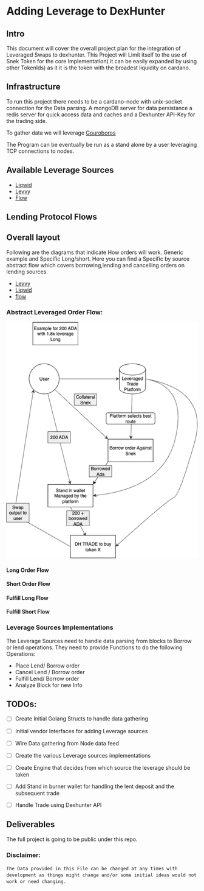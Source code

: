 # Adding Leverage to DexHunter

## Intro

This document will cover the overall project plan for the integration of Leveraged Swaps to dexhunter.
This Project will Limit itself to the use of Snek Token for the core Implementation( it can be easily expanded by using other TokenIds) as it it is the token with the broadest liquidity on cardano.

## Infrastructure
To run this project there needs to be a cardano-node with unix-socket connection for the Data parsing. A mongoDB server for data persistance a redis server for quick access data and caches and a Dexhunter API-Key for the trading side.


To gather data we will leverage [Gouroboros](https://github.com/blinklabs-io/gouroboros)

The Program can be eventually be run as a stand alone by a user leveraging TCP connections to nodes.

## Available Leverage Sources
- [Liqwid](https://liqwid.finance/)
- [Levvy](https://levvy.fi/)
- [Flow](https://beta.flowcardano.org/)


## Lending Protocol Flows


## Overall layout

Following are the diagrams that indicate How orders will work. Generic example and Specific Long/short.
Here you can find a Specific by source abstract flow
which covers borrowing,lending and cancelling orders on lending sources.

- [Levvy](levvy.md)
- [Liqwid](liqwid.md)
- [flow](flow.md)

### Abstract Leveraged Order Flow:
![generic](flow_diagram.png)

#### Long Order Flow

#### Short Order Flow

#### Fulfill Long Flow

#### Fulfill Short Flow

### Leverage Sources Implementations
The Leverage Sources need to handle data parsing from blocks to Borrow or lend operations.
They need to provide Functions to do the following Operations:

- Place Lend/ Borrow order
- Cancel Lend / Borrow order
- Fulfill Lend/ Borrow order
- Analyze Block for new Info


## TODOs:
- [ ] Create Initial Golang Structs to handle data gathering
- [ ] Initial vendor Interfaces for adding Leverage sources
- [ ] Wire Data gathering from Node data feed
- [ ] Create the various Leverage sources implementations
- [ ] Create Engine that decides from which source the leverage should be taken
- [ ] Add Stand in burner wallet for handling the lent deposit and the subsequent trade
- [ ] Handle Trade using Dexhunter API


## Deliverables
The full project is going to be public under this repo.


### Disclaimer:
`The Data provided in this File can be changed at any times with development as things might change and/or some initial ideas would not work or need changing.`